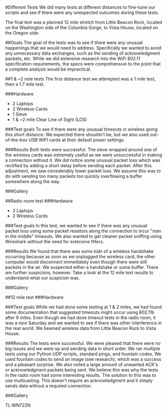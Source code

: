 #Different Tests
We did many tests at different distances to fine-tune our 
scripts and see if there were any unexpected outcomes during these
tests.

The final test was a planned 12 mile stretch from Little Beacon Rock, located on the Washington side of the Columbia Gorge,
to Vista House, located on the Oregon side.

##Goals
The goal of the tests was to see if there were any unusual happenings
that we would need to address. Specifically we wanted to avoid any unnecessary data exchanges, such as the sending of acknowledgment packets, etc. While we did extensive research into the WiFi 802.11 specification requirements, the specs 
were comprehensive to the point that a complete analysis would be impractical.


##1 & ~2 mile tests
The first distance test we attempted was a 1 mile test, then a 1.7 
mile test.  

###Hardware
* 2 Laptops
* 2 Wireless Cards
* 1 Sieve
* 1 & ~2 mile Clear Line of Sight (LOS)

###Test goals
To see if there were any unusual timeouts in wireless going this 
short distance. We expected there shouldn't be, but we also used
out-of-the-box USB WiFI cards at their default power settings. 

###Results
Both tests were successful. The sieve wrapped around one of the wireless
cards was extremely useful as we were unsuccessful in making a 
connection without it. We did notice some unusual packet loss
which was rectified by adding a short delay before sending each packet. 
After this adjustment, we saw considerably lower packet loss. 
We assume this was to do with sending too many packets too quickly overflowing a buffer somewhere along the way.

###Gallery


##Radio room test
###Hardware
* 2 Laptops
* 2 Wireless Cards

###Test goals
In this test, we wanted to see if there was any unusual packet loss
using some packet resistors along the connection to incur "man in 
the middle" timeouts. We also wanted to get cleaner packet sniffing 
using Wireshark without the need for extensive filters. 

###Results
We found that there was some kidn of a wireless handshake occurring
because as soon as we unplugged the wireless card, the other computer
would disconnect immediately even though there were still packets in 
the air. We suspected either a handshake or some buffer. There are
further suspicions, however. Take a look at the 12 mile test results
to understand what our suspicion was. 

###Gallery

##12 mile test 
###Hardware

###Test goals
While we had done some testing at 1 & 2 miles, we had found 
some documentation that suggested timeouts might occur using 802.11b
after 9 miles. Even though we had done timeout tests in the radio 
room, it was a nice Saturday and we wanted to see if there was 
other interference in the real world. We beamed wireless data from
Little Beacon Rock to Vista House.

###Results
The tests were successful. We were pleased that there were no big 
issues and we were up and sending data in short order. We ran 
multiple tests using our Python UDP scripts, standard pings, and fountain codes.
We used fountain codes to send an image (see 
research), which was a success and a pleasant surprise. 
We also noted a large amount of unwanted ACK's or acknowledgment packets being sent. 
We believe this was why the tests in the radio room had some
interesting results. The solution to this was to use multicasting. 
This doesn't require an acknowledgment and it simply sends data without a required connection.

###Gallery


TL-WN722N
